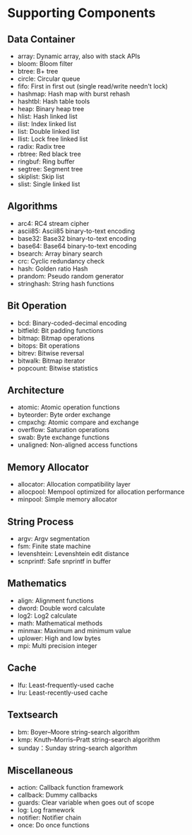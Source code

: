 # Supporting Components

## Data Container

- array: Dynamic array, also with stack APIs
- bloom: Bloom filter
- btree: B+ tree
- circle: Circular queue
- fifo: First in first out (single read/write needn't lock)
- hashmap: Hash map with burst rehash
- hashtbl: Hash table tools
- heap: Binary heap tree
- hlist: Hash linked list
- ilist: Index linked list
- list: Double linked list
- llist: Lock free linked list
- radix: Radix tree
- rbtree: Red black tree
- ringbuf: Ring buffer
- segtree: Segment tree
- skiplist: Skip list
- slist: Single linked list

## Algorithms

- arc4: RC4 stream cipher
- ascii85: Ascii85 binary-to-text encoding
- base32: Base32 binary-to-text encoding
- base64: Base64 binary-to-text encoding
- bsearch: Array binary search
- crc: Cyclic redundancy check
- hash: Golden ratio Hash
- prandom: Pseudo random generator
- stringhash: String hash functions

## Bit Operation

- bcd: Binary-coded-decimal encoding
- bitfield: Bit padding functions
- bitmap: Bitmap operations
- bitops: Bit operations
- bitrev: Bitwise reversal
- bitwalk: Bitmap iterator
- popcount: Bitwise statistics

## Architecture

- atomic: Atomic operation functions
- byteorder: Byte order exchange
- cmpxchg: Atomic compare and exchange
- overflow: Saturation operations
- swab: Byte exchange functions
- unaligned: Non-aligned access functions

## Memory Allocator

- allocator: Allocation compatibility layer
- allocpool: Mempool optimized for allocation performance
- minpool: Simple memory allocator

## String Process

- argv: Argv segmentation
- fsm: Finite state machine
- levenshtein: Levenshtein edit distance
- scnprintf: Safe snprintf in buffer

## Mathematics

- align: Alignment functions
- dword: Double word calculate
- log2: Log2 calculate
- math: Mathematical methods
- minmax: Maximum and minimum value
- uplower: High and low bytes
- mpi: Multi precision integer

## Cache

- lfu: Least-frequently-used cache
- lru: Least-recently-used cache

## Textsearch

- bm: Boyer–Moore string-search algorithm
- kmp: Knuth–Morris–Pratt string-search algorithm
- sunday：Sunday string-search algorithm

## Miscellaneous

- action: Callback function framework
- callback: Dummy callbacks
- guards: Clear variable when goes out of scope
- log: Log framework
- notifier: Notifier chain
- once: Do once functions
